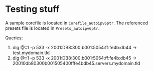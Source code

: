 # Testing stuff

A sample corefile is located in `Corefile_autoipv6ptr`. The referenced presets file is located in `Presets_autoipv6ptr`.

Queries:

1) dig @::1 -p 533 -x 2001:DB8:300:b001:5054:ff:fe4b:db44 -> test.mydomain.tld
2) dig @::1 -p 533 -x 2001:DB8:300:b001:5054:ff:fe4b:db45 -> 20010db80300b001505400fffe4bdb45.servers.mydomain.tld
